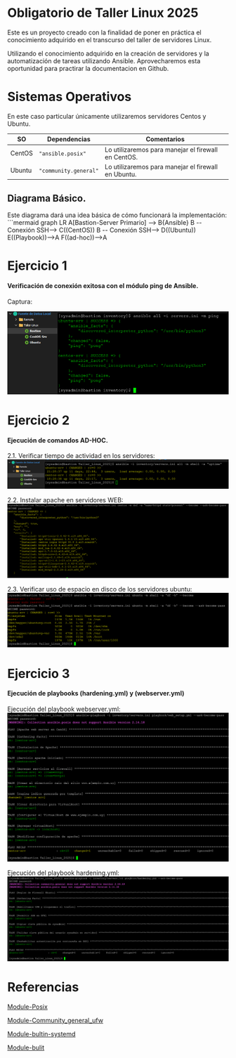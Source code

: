 # Obligatorio de Taller Linux 2025
Este es un proyecto creado con la finalidad de poner en práctica el conocimiento adquirido en el transcurso del taller de servidores Linux.

Utilizando el conocimiento adquirido en la creación de servidores y la automatización de tareas utilizando Ansible. Aprovecharemos esta oportunidad para practirar la documentacion en Github.

# Sistemas Operativos
En este caso particular únicamente utilizaremos servidores Centos y Ubuntu.

|     SO         |           Dependencias        |     Comentarios                  |
|----------------|-------------------------------|----------------|
|CentOS          |`"ansible.posix"`              |Lo utilizaremos para manejar el firewall en CentOS.
|Ubuntu          |`"community.general"`           |Lo utilizaremos para manejar el firewall en Ubuntu.

## Diagrama Básico.

Este diagrama dará una idea básica de cómo funcionará la implementación: ```mermaid
graph LR
A[Bastion-Server Primario] --> B{Ansible}
B -- Conexión SSH--> C((CentOS))
B -- Conexión SSH--> D((Ubuntu))
E((Playbook))-->A
F((ad-hoc))-->A

# Ejercicio 1

#### Verificación de conexión exitosa con el módulo ping de Ansible.

Captura:

![Tarea 1](../results/Tarea%201.png)

# Ejercicio 2
#### Ejecución de comandos AD-HOC.
2.1. Verificar tiempo de actividad en los servidores:
![Tarea 2-1](../results/Tarea%202-1.png)

2.2. Instalar apache en servidores WEB:
![Tarea 2-2](../results/Tarea%202-2.png)

2.3. Verificar uso de espacio en disco de los servidores ubuntu:
![Tarea 2-3](../results/Tarea%202-3.png)

# Ejercicio 3
#### Ejecución de playbooks (hardening.yml) y (webserver.yml)

Ejecución del playbook webserver.yml:
![Tarea 3 - web setup](../results/Tarea%203-web_setup.png)

Ejecución del playbook hardening.yml:
![Tarea 3 - Hardening](../results/Tarea%203-%20Hardening.png)


# Referencias
[Module-Posix](https://docs.ansible.com/ansible/latest/collections/ansible/posix/index.html)

[Module-Community_general_ufw](https://docs.ansible.com/ansible/latest/collections/community/general/ufw_module.html)

[Module-bultin-systemd](https://docs.ansible.com/ansible/latest/collections/ansible/builtin/systemd_service_module.html#ansible-collections-ansible-builtin-systemd-service-module)

[Module-bulit](https://docs.ansible.com/ansible/latest/collections/ansible/builtin/index.html)
